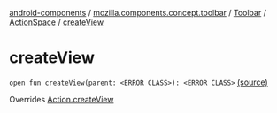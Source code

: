 [android-components](../../../index.md) / [mozilla.components.concept.toolbar](../../index.md) / [Toolbar](../index.md) / [ActionSpace](index.md) / [createView](./create-view.md)

# createView

`open fun createView(parent: <ERROR CLASS>): <ERROR CLASS>` [(source)](https://github.com/mozilla-mobile/android-components/blob/master/components/concept/toolbar/src/main/java/mozilla/components/concept/toolbar/Toolbar.kt#L328)

Overrides [Action.createView](../-action/create-view.md)

